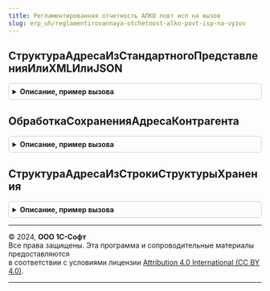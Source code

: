```yaml
---
title: Регламентированная отчетность АЛКО повт исп на вызов
slug: erp_uh/reglamentirovannaya-otchetnost-alko-povt-isp-na-vyzov
---
```



## СтруктураАдресаИзСтандартногоПредставленияИлиXMLИлиJSON
<details style="margin: 1em 0; padding: 0.5em; border: 1px solid #ccc; border-radius: 6px;">

<summary style="font-weight: bold; cursor: pointer;">Описание, пример вызова</summary>

```bsl
//
// Серверные процедуры и функции регламентированных отчетов ФСРАР общего назначения
// с кешируемым результатом на время вызова.
//
////////////////////////////////////////////////////////////////////////////////

// Формирует структуру адресных сведений отчета из XML или JSON представления или
// стандартного представления адресной информации.
//
// Параметры:
// 		Адрес						- Строка. XML представление или стандартное представление адресной информации.
//		ПроверитьАдрес				- Булево. По умолчанию Истина. Признак необходимости проверки корректности
//									адреса в соответствии с адресным классификатором.
// Возвращаемое значение:
// 		Структура, со свойствами:
//			* КодСтраны
//			* Страна
//			* Индекс
//			* КодРегиона
//			* Регион
//			* Район
//			* Город
//			* НаселенныйПункт
//			* Улица
//			* Дом
//			* Корпус
//			* Литера
//			* Квартира
//			* ПредставлениеАдреса
//			* АдресXML				- XML представление адреса подсистемы УправлениеКонтактнойИнформацией
//			* АдресJSON				- JSON представление адреса подсистемы УправлениеКонтактнойИнформацией
//
// Дополнительно присутствуют свойства, определяемые в РаботаСАдресамиКлиентСервер.ПоляАдреса().
//
Функция СтруктураАдресаИзСтандартногоПредставленияИлиXMLИлиJSON(знач Адрес, Экспорт
```

Пример вызова
```bsl
Результат = РегламентированнаяОтчетностьАЛКОПовтИспНаВызов.СтруктураАдресаИзСтандартногоПредставленияИлиXMLИлиJSON(знач Адрес, );
```
</details>

## ОбработкаСохраненияАдресаКонтрагента
<details style="margin: 1em 0; padding: 0.5em; border: 1px solid #ccc; border-radius: 6px;">

<summary style="font-weight: bold; cursor: pointer;">Описание, пример вызова</summary>

```bsl

Функция ОбработкаСохраненияАдресаКонтрагента(Контрагент = Неопределено, Экспорт
```

Пример вызова
```bsl
Результат = РегламентированнаяОтчетностьАЛКОПовтИспНаВызов.ОбработкаСохраненияАдресаКонтрагента(Контрагент, );
```
</details>

## СтруктураАдресаИзСтрокиСтруктурыХранения
<details style="margin: 1em 0; padding: 0.5em; border: 1px solid #ccc; border-radius: 6px;">

<summary style="font-weight: bold; cursor: pointer;">Описание, пример вызова</summary>

```bsl

Функция СтруктураАдресаИзСтрокиСтруктурыХранения(ПолеСтруктурыАдреса) Экспорт
```

Пример вызова
```bsl
Результат = РегламентированнаяОтчетностьАЛКОПовтИспНаВызов.СтруктураАдресаИзСтрокиСтруктурыХранения(ПолеСтруктурыАдреса) 
```
</details>

---

© 2024, **ООО 1С-Софт**  
Все права защищены. Эта программа и сопроводительные материалы предоставляются  
в соответствии с условиями лицензии [Attribution 4.0 International (CC BY 4.0)](https://creativecommons.org/licenses/by/4.0/legalcode).

---
